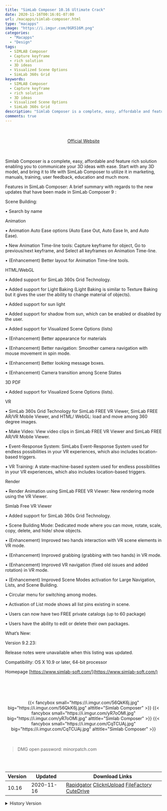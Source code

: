 ```yaml
---
title: "SimLab Composer 10.16 Ultimate Crack"
date: 2020-11-16T00:16:01-07:00
url: /macapps/simlab-composer.html
type: "macapps"
image: "https://i.imgur.com/0GR516M.png"
categories:
  - "Macapps"
  - "Design"
tags:
  - SIMLAB Composer
  - Capture keyframe
  - rich solution
  - 3D ideas
  - Visualized Scene Options
  - SimLab 360s Grid
keywords:
  - SIMLAB Composer
  - Capture keyframe
  - rich solution
  - 3D ideas
  - Visualized Scene Options
  - SimLab 360s Grid
description: "Simlab Composer is a complete, easy, affordable and feature rich solution enabling you to communicate your 3D ideas with ease"
comments: true
---
```


<br/>
<br/>
<center>
<a href="https://www.simlab-soft.com/" target="blank"><div class="border px-4 border-blue-500 rounded-lg transition duration-500 
    ease-in-out w-48 text-lg text-blue-500 text-center hover:bg-blue-500 hover:text-white">
  Official Website 
</div></a>
</center>
<br/>
<br/>

Simlab Composer is a complete, easy, affordable and feature rich solution enabling you to communicate your 3D ideas with ease. Start with any 3D model, and bring it to life with SimLab Composer to utilize it in marketing, manuals, training, user feedback, education and much more.

Features in SimLab Composer:
A brief summary with regards to the new updates that have been made in SimLab Composer 9 :

Scene Building:

• Search by name

Animation

• Animation Auto Ease options (Auto Ease Out, Auto Ease In, and Auto Ease).

• New Animation Time-line tools: Capture keyframe for object, Go to previous/next keyframe, and 
Select all keyframes on Animation Time-line.

• (Enhancement) Better layout for Animation Time-line tools.

HTML/WebGL

• Added support for SimLab 360s Grid Technology.

• Added support for Light Baking (Light Baking is similar to Texture Baking but it gives the user 
the ability to change material of objects).

• Added support for sun light

• Added support for shadow from sun, which can be enabled or disabled by the user.

• Added support for Visualized Scene Options (lists)

• (Enhancement) Better appearance for materials

• (Enhancement) Better navigation: Smoother camera navigation with mouse movement in spin mode.

• (Enhancement) Better looking message boxes.

• (Enhancement) Camera transition among Scene States

3D PDF

• Added support for Visualized Scene Options (lists).

VR

• SimLab 360s Grid Technology for SimLab FREE VR Viewer, SimLab FREE AR/VR Mobile Viewer, and HTML/
WebGL: load and move among 360 degree images.

• Make Video: View video clips in SimLab FREE VR Viewer and SimLab FREE AR/VR Mobile Viewer.

• Event-Response System: SimLabs Event-Response System used for endless possibilities in your VR 
experiences, which also includes location-based triggers.

• VR Training: A state-machine-based system used for endless possibilities in your VR experiences, which also includes location-based triggers.

Render

• Render Animation using SimLab FREE VR Viewer: New rendering mode using the VR Viewer.

Simlab Free VR Viewer

• Added support for SimLab 360s Grid Technology.

• Scene Building Mode: Dedicated mode where you can move, rotate, scale, copy, delete, and hide/
show objects.

• (Enhancement) Improved two hands interaction with VR scene elements in VR mode.

• (Enhancement) Improved grabbing (grabbing with two hands) in VR mode.

• (Enhancement) Improved VR navigation (fixed old issues and added rotation) in VR mode.

• (Enhancement) Improved Scene Modes activation for Large Navigation, Lists, and Scene Building.

• Circular menu for switching among modes.

• Activation of List mode shows all list pins existing in scene.

• Users can now have two FREE private catalogs (up to 60 package)

• Users have the ability to edit or delete their own packages.

What’s New:

Version 9.2.23:

Release notes were unavailable when this listing was updated.

Compatibility: OS X 10.9 or later, 64-bit processor

Homepage [https://www.simlab-soft.com/](https://www.simlab-soft.com/)

<br/>
<br/>
<script async src="https://pagead2.googlesyndication.com/pagead/js/adsbygoogle.js"></script>
<ins class="adsbygoogle"
     style="display:block; text-align:center;"
     data-ad-layout="in-article"
     data-ad-format="fluid"
     data-ad-client="ca-pub-8746275014476192"
     data-ad-slot="5144997159"></ins>
<script>
     (adsbygoogle = window.adsbygoogle || []).push({});
</script>
<br/>
<br/>


<center>
<div class="w-full grid grid-cols-3 flex gap-2">
{{< fancybox small="https://i.imgur.com/56QkK6j.jpg" big="https://i.imgur.com/56QkK6j.jpg" alttitle="Simlab Composer" >}}
{{< fancybox small="https://i.imgur.com/yR7oOMl.jpg" big="https://i.imgur.com/yR7oOMl.jpg" alttitle="Simlab Composer" >}}
{{< fancybox small="https://i.imgur.com/CqTCUAj.jpg" big="https://i.imgur.com/CqTCUAj.jpg" alttitle="Simlab Composer" >}}
</div>
</center>

<br/>
<br/>


> DMG open password: minorpatch.com

<br/>

<br/>
<div id="history_version" class="history_version">

| Version | Updated | Download Links |
| ---- | ---- | ---- |
| 10.16 | 2020-11-16 | [Rapidgator](https://ouo.io/JYK734)   [ClicknUpload](https://ouo.io/g2RCYr)   [FileFactory](https://ouo.io/co93q2L)   [CuteDrive](https://ouo.io/kfA5xt) |
<details>
<summary>History Version</summary>

| Version | Updated | Download Links |
| ---- | ---- | ---- |
| 10.14 | 2020-09-22 | [UsersCloud](https://ouo.io/u0t5jo)   [ClicknUpload](https://ouo.io/jINvVC)   [FileFactory](https://ouo.io/0L9aM2)   [CuteDrive](https://ouo.io/934PrC) |
| 10.10 | 2020-07-16 | [UsersCloud](https://ouo.io/guF9XjZ)   [ClicknUpload](https://ouo.io/ewVcmk)   [FileFactory](https://ouo.io/rMPY0c)   [CuteDrive](https://ouo.io/bsbbvW) |
</details>

</div>
